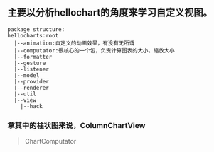 ## 主要以分析hellochart的角度来学习自定义视图。
```
package structure:
hellocharts:root
  |--animation:自定义的动画效果，有没有无所谓
  |--computator:很核心的一个包，负责计算图表的大小，缩放大小
  |--formatter
  |--gesture
  |--listener
  |--model
  |--provider
  |--renderer
  |--util
  |--view
    |--hack
```
### 拿其中的柱状图来说，ColumnChartView
> ChartComputator
